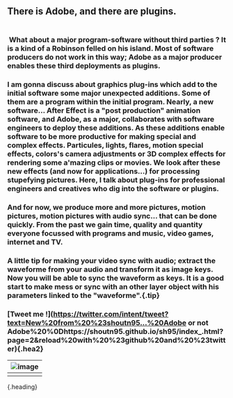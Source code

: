 ## There is Adobe, and there are plugins.
### <br />&nbsp;**What about a major program-software without third parties ?** It is a kind of a Robinson felled on his island. Most of software producers do not work in this way; Adobe as a major producer enables these third deployments as plugins.
### I am gonna discuss about graphics plug-ins which add to the initial software some major unexpected additions. Some of them are a program within the initial program. Nearly, a new software... After Effect is a "post production" animation software, and Adobe, as a major, collaborates with software engineers to deploy these additions. As these additions enable software to be more productive for making special and complex effects. Particules, lights, flares, motion special effects, colors's camera adjustments or 3D complex effects for rendering some a'mazing clips or movies. We look after these new effects (and now for applications...) for processing stupefying pictures. Here, I talk about plug-ins for professional engineers and creatives who dig into the software or plugins.
### And for now, we produce more and more pictures, motion pictures, motion pictures with audio sync... that can be done quickly. From the past we gain time, quality and quantity everyone focussed with programs and music, video games, internet and TV.
### A little tip for making your video sync with audio; extract the waveforme from your audio and transform it as image keys. Now you will be able to sync the waveform as keys. It is a good start to make mess or sync with an other layer object with his parameters linked to the "waveforme".{.tip}

### [Tweet me !](https://twitter.com/intent/tweet?text=New%20from%20%23shoutn95...%20Adobe or not Adobe%20%0Dhttps://shoutn95.github.io/sh95/index_.html?page=2&reload%20with%20%23github%20and%20%23twitter){.hea2}

|![image](https://shoutn95.github.io/sh95/images/photo-3.jpeg )|
|-|
||
{.heading}


<style type='text/css'>
.tip{
 line-height:1.3;
}
</style>
